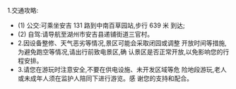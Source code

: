 1.交通攻略:

- (1) 公交:可乘坐安吉 131 路到中南百草园站,步行 639 米 到达;
- (2) 自驾:请导航至湖州市安吉县递铺街道三官村。
- 2.因设备整修、天气恶劣等情况,景区可能会采取闭园或调整 开放时间等措施,为避免跑空等情况,请出行前致电景区,确 认景区是否正常开放,以免影响您的行程安排。
- 3.请您在游玩时注意安全,不要在供电设施、未开发区域等危 险地段游玩,老人或未成年人须在监护人陪同下进行游览。感 谢您的支持和配合。